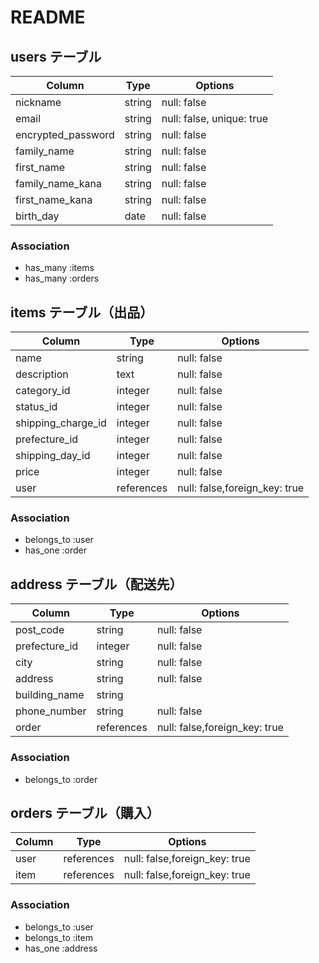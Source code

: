 # README

## users テーブル

| Column             | Type      | Options                       |
| ------------------ | ------    | -----------                   |
| nickname           | string    | null: false                   |
| email              | string    | null: false, unique: true     |
| encrypted_password | string    | null: false                   |
| family_name        | string    | null: false                   |
| first_name         | string    | null: false                   |
| family_name_kana   | string    | null: false                   |
| first_name_kana    | string    | null: false                   |
| birth_day          | date      | null: false                   |

### Association

- has_many :items
- has_many :orders

## items テーブル（出品）

| Column             | Type      | Options                      |
| ------------------ | ------    | -----------                  |
| name               | string    | null: false                  | 
| description        | text      | null: false                  |
| category_id        | integer   | null: false                  |
| status_id          | integer   | null: false                  |
| shipping_charge_id | integer   | null: false                  |
| prefecture_id      | integer   | null: false                  |
| shipping_day_id    | integer   | null: false                  |
| price              | integer   | null: false                  |
| user               | references| null: false,foreign_key: true|

### Association

- belongs_to :user
- has_one :order

## address テーブル（配送先）

| Column             | Type      | Options                      |
| ------------------ | ------    | -----------                  |
| post_code          | string    | null: false                  |
| prefecture_id      | integer   | null: false                  |
| city               | string    | null: false                  |
| address            | string    | null: false                  |
| building_name      | string    |                              |
| phone_number       | string    | null: false                  |
| order              | references| null: false,foreign_key: true|

### Association

- belongs_to :order

## orders テーブル（購入）

| Column             | Type      | Options                      |
| ------------------ | ------    | -----------                  |
| user               | references| null: false,foreign_key: true|
| item               | references| null: false,foreign_key: true|

### Association

- belongs_to :user
- belongs_to :item
- has_one :address